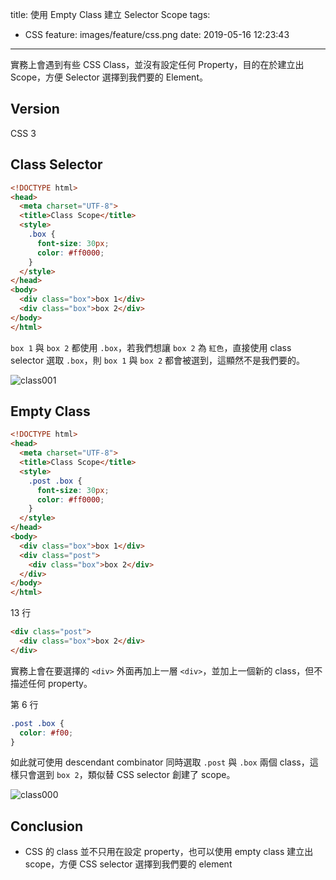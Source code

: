 title: 使用 Empty Class 建立 Selector Scope
tags:
  - CSS
feature: images/feature/css.png
date: 2019-05-16 12:23:43
---
實務上會遇到有些 CSS Class，並沒有設定任何 Property，目的在於建立出 Scope，方便 Selector 選擇到我們要的 Element。

<!-- more -->

## Version

CSS 3

## Class Selector

```html
<!DOCTYPE html>
<head>
  <meta charset="UTF-8">
  <title>Class Scope</title>
  <style>
    .box {
      font-size: 30px;
      color: #ff0000;
    }
  </style>
</head>
<body>
  <div class="box">box 1</div>
  <div class="box">box 2</div>
</body>
</html>
```

`box 1` 與 `box 2` 都使用 `.box`，若我們想讓 `box 2` 為 `紅色`，直接使用 class selector 選取 `.box`，則 `box 1` 與 `box 2` 都會被選到，這顯然不是我們要的。

![class001](/images/css/class-scope/class001.png)

## Empty Class

```html
<!DOCTYPE html>
<head>
  <meta charset="UTF-8">
  <title>Class Scope</title>
  <style>
    .post .box {
      font-size: 30px;
      color: #ff0000;
    }
  </style>
</head>
<body>
  <div class="box">box 1</div>
  <div class="post">
    <div class="box">box 2</div>
  </div>
</body>
</html>
```

13 行

```html
<div class="post">
  <div class="box">box 2</div>
</div>
```

實務上會在要選擇的 `<div>` 外面再加上一層 `<div>`，並加上一個新的 class，但不描述任何 property。

第 6 行

```css
.post .box {
  color: #f00;
}
```

如此就可使用 descendant combinator 同時選取 `.post` 與 `.box` 兩個 class，這樣只會選到 `box 2`，類似替 CSS selector 創建了 scope。

![class000](/images/css/class-scope/class000.png)

## Conclusion

* CSS 的 class 並不只用在設定 property，也可以使用 empty class 建立出 scope，方便 CSS selector 選擇到我們要的 element